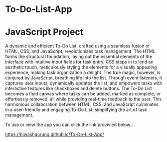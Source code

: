 # To-Do-List-App
# JavaScript Project


A dynamic and efficient To-Do List, crafted using a seamless fusion of HTML, CSS, and JavaScript, revolutionizes task management. The HTML forms the structural foundation, laying out the essential elements of the interface with intuitive input fields for task entry. CSS steps in to lend an aesthetic touch, meticulously styling the elements for a visually appealing experience, making task organization a delight. The true magic, however, is conjured by JavaScript, breathing life into the list. Through event listeners, it captures user inputs, dynamically updates the list, and empowers tasks with interactive features like checkboxes and delete buttons. The To-Do List becomes a fluid canvas where tasks can be added, marked as complete, or effortlessly removed, all while providing real-time feedback to the user. This harmonious collaboration between HTML, CSS, and JavaScript culminates in a user-friendly and engaging To-Do List, simplifying the art of task management.

To use or view the app you can click the link provivied below :

https://biwashgurung.github.io/To-Do-List-App/
